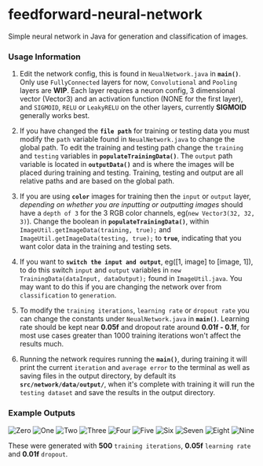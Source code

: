 # feedforward-neural-network

Simple neural network in Java for generation and classification of images.

### Usage Information
1. Edit the network config, this is found in `NeualNetwork.java` in **`main()`**. Only use `FullyConnected` layers for now, `Convolutional` and `Pooling` layers are **WIP**. Each layer requires a neuron config, 3 dimensional vector (Vector3) and an activation function (NONE for the first layer), and `SIGMOID`, `RELU` or `LeakyRELU` on the other layers, currently **SIGMOID** generally works best.

2. If you have changed the **`file path`** for training or testing data you must modify the `path` variable found in `NeualNetwork.java` to change the global path. To edit the training and testing path change the `training` and `testing` variables in **`populateTrainingData()`**. The `output` path variable is located in **`outputData()`** and is where the images will be placed during training and testing. Training, testing and output are all relative paths and are based on the global path.

3. If you are using **`color`** images for training then the `input` or `output` layer, *depending on whether you are inputting or outputting images* should have a `depth of 3` for the 3 RGB color channels, eg(`new Vector3(32, 32, 3)`). Change the boolean in **`populateTrainingData()`**, within `ImageUtil.getImageData(training, true);` and `ImageUtil.getImageData(testing, true);` to **`true`**, indicating that you want color data in the training and testing sets.

4. If you want to **`switch the input and output`**, eg([1, image] to [image, 1]), to do this switch `input` and `output` variables in `new TrainingData(dataInput, dataOutput);` found in `ImageUtil.java`. You may want to do this if you are changing the network over from `classification` to `generation`.

5. To modify the `training iterations`, `learning rate` or `dropout rate` you can change the constants under `NeualNetwork.java` in **`main()`**. Learning rate should be kept near **0.05f** and dropout rate around **0.01f - 0.1f**, for most use cases greater than 1000 training iterations won't affect the results much. 

6. Running the network requires running the **`main()`**, during training it will print the current `iteration` and `average error` to the terminal as well as saving files in the output directory, by default its **`src/network/data/output/`**, when it's complete with training it will run the `testing dataset` and save the results in the output directory.


### Example Outputs

![Zero](https://github.com/InternetAlien/feedforward-neural-network/blob/main/NeuralNetwork/src/network/data/output/output0.png)
![One](https://github.com/InternetAlien/feedforward-neural-network/blob/main/NeuralNetwork/src/network/data/output/output1.png)
![Two](https://github.com/InternetAlien/feedforward-neural-network/blob/main/NeuralNetwork/src/network/data/output/output2.png)
![Three](https://github.com/InternetAlien/feedforward-neural-network/blob/main/NeuralNetwork/src/network/data/output/output3.png)
![Four](https://github.com/InternetAlien/feedforward-neural-network/blob/main/NeuralNetwork/src/network/data/output/output4.png)
![Five](https://github.com/InternetAlien/feedforward-neural-network/blob/main/NeuralNetwork/src/network/data/output/output5.png)
![Six](https://github.com/InternetAlien/feedforward-neural-network/blob/main/NeuralNetwork/src/network/data/output/output6.png)
![Seven](https://github.com/InternetAlien/feedforward-neural-network/blob/main/NeuralNetwork/src/network/data/output/output7.png)
![Eight](https://github.com/InternetAlien/feedforward-neural-network/blob/main/NeuralNetwork/src/network/data/output/output8.png)
![Nine](https://github.com/InternetAlien/feedforward-neural-network/blob/main/NeuralNetwork/src/network/data/output/output9.png)

These were generated with **500** `training iterations`, **0.05f** `learning rate` and **0.01f** `dropout`.

